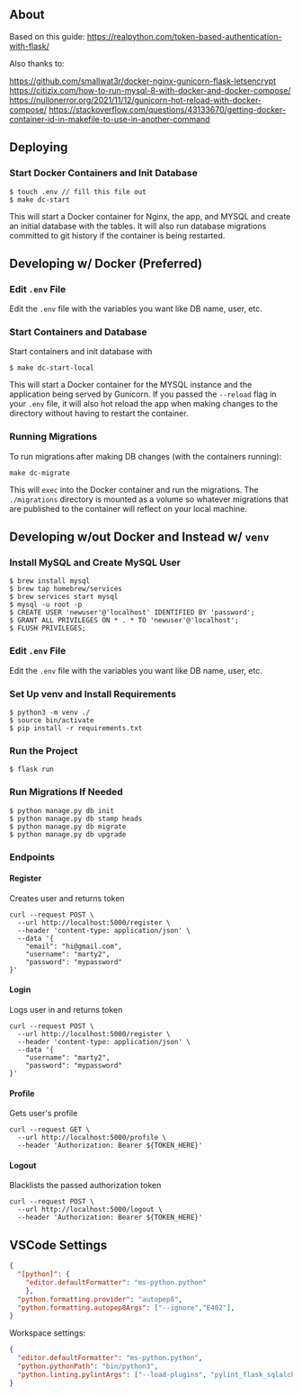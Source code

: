 ## About

Based on this guide: https://realpython.com/token-based-authentication-with-flask/

Also thanks to:

https://github.com/smallwat3r/docker-nginx-gunicorn-flask-letsencrypt
https://citizix.com/how-to-run-mysql-8-with-docker-and-docker-compose/
https://nullonerror.org/2021/11/12/gunicorn-hot-reload-with-docker-compose/
https://stackoverflow.com/questions/43133670/getting-docker-container-id-in-makefile-to-use-in-another-command

## Deploying

### Start Docker Containers and Init Database

```
$ touch .env // fill this file out
$ make dc-start
```

This will start a Docker container for Nginx, the app, and MYSQL and create an initial
database with the tables. It will also run database migrations committed to git history
if the container is being restarted.

## Developing w/ Docker (Preferred)

### Edit `.env` File

Edit the `.env` file with the variables you want like DB name, user, etc.

### Start Containers and Database

Start containers and init database with

```
$ make dc-start-local
```

This will start a Docker container for the MYSQL instance and the application being served by Gunicorn. If you passed the `--reload` flag in your `.env` file, it will also hot reload the app when making changes to the directory without having to restart the container.

### Running Migrations

To run migrations after making DB changes (with the containers running):

```
make dc-migrate
```

This will `exec` into the Docker container and run the migrations. The `./migrations` directory is mounted as a volume so whatever migrations that are published to the container will reflect on your local machine.

## Developing w/out Docker and Instead w/ `venv`

### Install MySQL and Create MySQL User

```
$ brew install mysql
$ brew tap homebrew/services
$ brew services start mysql
$ mysql -u root -p
$ CREATE USER 'newuser'@'localhost' IDENTIFIED BY 'password';
$ GRANT ALL PRIVILEGES ON * . * TO 'newuser'@'localhost';
$ FLUSH PRIVILEGES;
```

### Edit `.env` File

Edit the `.env` file with the variables you want like DB name, user, etc.

### Set Up venv and Install Requirements

```
$ python3 -m venv ./
$ source bin/activate
$ pip install -r requirements.txt
```

### Run the Project

```
$ flask run
```

### Run Migrations If Needed

```
$ python manage.py db init
$ python manage.py db stamp heads
$ python manage.py db migrate
$ python manage.py db upgrade
```

### Endpoints

#### Register

Creates user and returns token

```
curl --request POST \
  --url http://localhost:5000/register \
  --header 'content-type: application/json' \
  --data '{
	"email": "hi@gmail.com",
	"username": "marty2",
	"password": "mypassword"
}'
```

#### Login

Logs user in and returns token

```
curl --request POST \
  --url http://localhost:5000/register \
  --header 'content-type: application/json' \
  --data '{
	"username": "marty2",
	"password": "mypassword"
}'
```

#### Profile

Gets user's profile

```
curl --request GET \
  --url http://localhost:5000/profile \
  --header 'Authorization: Bearer ${TOKEN_HERE}'
```

#### Logout

Blacklists the passed authorization token

```
curl --request POST \
  --url http://localhost:5000/logout \
  --header 'Authorization: Bearer ${TOKEN_HERE}'
```

## VSCode Settings

```json
{
  "[python]": {
    "editor.defaultFormatter": "ms-python.python"
    },
  "python.formatting.provider": "autopep8",
  "python.formatting.autopep8Args": ["--ignore","E402"],
}
```

Workspace settings:

```json
{
  "editor.defaultFormatter": "ms-python.python",
  "python.pythonPath": "bin/python3",
  "python.linting.pylintArgs": ["--load-plugins", "pylint_flask_sqlalchemy", "pylint_flask"]
}
```
